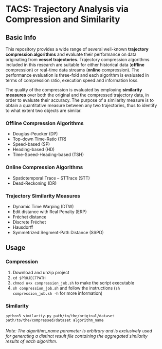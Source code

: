 # TACS: Trajectory Analysis via Compression and Similarity

## Basic Info

This repository provides a wide range of several well-known **trajectory compression algorithms** and evaluate their performance on data originating from **vessel trajectories**. Trajectory compression algorithms included in this research are suitable for either historical data (**offline** compression) or real-time data streams (**online** compression). The performance evaluation is three-fold and each algorithm is evaluated in terms of compression ratio, execution speed and information loss.

Τhe quality of the compression is evaluated by employing **similarity measures** over both the original and the compressed trajectory data, in order to evaluate their accuracy. The purpose of a similarity measure is to obtain a quantitative measure between any two trajectories, thus to identify to what extent two objects are similar.

### Offline Compression Algorithms

 - Douglas-Peucker (DP)
 - Top-down Time-Ratio (TR)
 - Speed-based (SP)
 - Heading-based (HD)
 - Time-Speed-Heading-based (TSH)

### Online Compression Algorithms

 -  Spatiotemporal Trace – STTrace (STT)
 - Dead-Reckoning (DR)

### Trajectory Similarity Measures

 - Dynamic Time Warping (DTW)
 - Edit distance with Real Penalty (ERP)
 - Fréchet distance
 -  Discrete Fréchet
 - Hausdorff
 - Symmetrized Segment-Path Distance (SSPD)

## Usage  
  
### Compression
 
 1. Download and unzip project  
 2. ```cd $PROJECTPATH```   
 3. ```chmod u+x compression_job.sh``` to make the script executable   
 4. ```sh compression_job.sh```  and follow the instructions (```sh compression_job.sh -h``` for more information)
    
   
### Similarity  
  
```python3 similarity.py path/to/the/original/dataset path/to/the/compressed/dataset algorithm_name```   

###### <em>Note: The algorithm_name parameter is arbitrary and is exclusively used for generating a distinct result file containing the aggregated similarity results of each algorithm.</em>